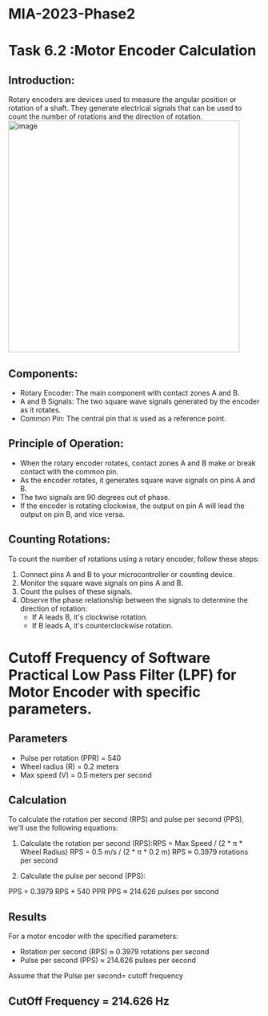 # MIA-2023-Phase2

#  Task 6.2 :Motor Encoder Calculation
## Introduction:
Rotary encoders are devices used to measure the angular position or rotation of a shaft. They generate electrical signals that can be used to count the number of rotations and the direction of rotation.
<img width="462" alt="image" src="https://github.com/yaranasserr/MIA-2023-Phase1/assets/72654303/d9a130ef-0a8e-4eb6-8ed5-0e81ffe1ef94">

## Components:
- Rotary Encoder: The main component with contact zones A and B.
- A and B Signals: The two square wave signals generated by the encoder as it rotates.
- Common Pin: The central pin that is used as a reference point.

## Principle of Operation:
- When the rotary encoder rotates, contact zones A and B make or break contact with the common pin.
- As the encoder rotates, it generates square wave signals on pins A and B.
- The two signals are 90 degrees out of phase.
- If the encoder is rotating clockwise, the output on pin A will lead the output on pin B, and vice versa.

## Counting Rotations:
To count the number of rotations using a rotary encoder, follow these steps:
1. Connect pins A and B to your microcontroller or counting device.
2. Monitor the square wave signals on pins A and B.
3. Count the pulses of these signals.
4. Observe the phase relationship between the signals to determine the direction of rotation:
   - If A leads B, it's clockwise rotation.
   - If B leads A, it's counterclockwise rotation.
# Cutoff Frequency of Software Practical Low Pass Filter (LPF)  for Motor Encoder with specific parameters.

## Parameters

- Pulse per rotation (PPR) = 540
- Wheel radius (R) = 0.2 meters
- Max speed (V) = 0.5 meters per second

## Calculation

To calculate the rotation per second (RPS) and pulse per second (PPS), we'll use the following equations:

1. Calculate the rotation per second (RPS):RPS = Max Speed / (2 * π * Wheel Radius)
RPS = 0.5 m/s / (2 * π * 0.2 m)
RPS ≈ 0.3979 rotations per second

2. Calculate the pulse per second (PPS):

PPS = 0.3979 RPS * 540 PPR
PPS ≈ 214.626 pulses per second
## Results

For a motor encoder with the specified parameters:

- Rotation per second (RPS) ≈ 0.3979 rotations per second
- Pulse per second (PPS) ≈ 214.626 pulses per second

Assume that the Pulse per second= cutoff frequency 
## CutOff Frequency = 214.626 Hz


